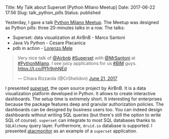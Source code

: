 Title: My Talk about Superset [Python Milano Meetup]
Date: 2017-06-22 17:56
Slug: talk_python_pills
Status: published

Yesterday, I gave a talk [Python Milano Meetup](https://www.meetup.com/Python-Milano/events/239846600/). The Meetup was designed as Python pills: three 20-minutes talks in a row. The talks:

- Superset: data visualization at AirBnB - Marco Santoni
- Java Vs Python - Cesare Placanica
- pdb in action - [Lorenzo Mele](https://twitter.com/greenkey)

<blockquote class="twitter-tweet" data-lang="en"><p lang="en" dir="ltr">Very nice talk of <a href="https://twitter.com/Airbnb">@Airbnb</a> <a href="https://twitter.com/hashtag/Superset?src=hash">#Superset</a> with <a href="https://twitter.com/MrSantoni">@MrSantoni</a> at <a href="https://twitter.com/hashtag/PythonMilano?src=hash">#PythonMilano</a>. I see juicy applications for us <a href="https://twitter.com/hashtag/BIM?src=hash">#BIM</a> guys. <a href="https://t.co/Pf1r9nhNEd">https://t.co/Pf1r9nhNEd</a></p>&mdash; Chiara Rizzarda (@CrShelidon) <a href="https://twitter.com/CrShelidon/status/877595912612311041">June 21, 2017</a></blockquote>
<script async src="//platform.twitter.com/widgets.js" charset="utf-8"></script>

I presented [superset](https://github.com/airbnb/superset), the open source project by AirBnB. It is a data visualization platform developed in Python. It allows to create interactive dashboards. The setup time is extremely short. It interesting for enterprises because the package features deep and granular authorization policies. The dashboards can be designed by business users too. You can indeed design dashboards without writing SQL queries (but there's still the option to write SQL of course). `superset` can integrate to most SQL databases thanks to `SQLAlchemy` query layer. Furthermore, `druid.io` database is supported. I presented [atacmonitor](http://www.marcosantoni.com/monitoring_bus_frequencies_in_rome.html) as an example of a `superset` application.
